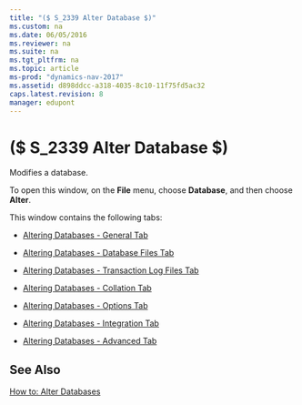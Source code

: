 ```yaml
---
title: "($ S_2339 Alter Database $)"
ms.custom: na
ms.date: 06/05/2016
ms.reviewer: na
ms.suite: na
ms.tgt_pltfrm: na
ms.topic: article
ms-prod: "dynamics-nav-2017"
ms.assetid: d898ddcc-a318-4035-8c10-11f75fd5ac32
caps.latest.revision: 8
manager: edupont
---
```

# ($ S_2339 Alter Database $)
Modifies a database.  

 To open this window, on the **File** menu, choose **Database**, and then choose **Alter**.  

 This window contains the following tabs:  

-   [Altering Databases \- General Tab](Altering-Databases---General-Tab.md)  

-   [Altering Databases \- Database Files Tab](Altering-Databases---Database-Files-Tab.md)  

-   [Altering Databases \- Transaction Log Files Tab](Altering-Databases---Transaction-Log-Files-Tab.md)  

-   [Altering Databases \- Collation Tab](Altering-Databases---Collation-Tab.md)  

-   [Altering Databases \- Options Tab](Altering-Databases---Options-Tab.md)  

-   [Altering Databases \- Integration Tab](Altering-Databases---Integration-Tab.md)  

-   [Altering Databases \- Advanced Tab](Altering-Databases---Advanced-Tab.md)  

## See Also  
 [How to: Alter Databases](../How%20to:%20Alter%20Databases.md)
